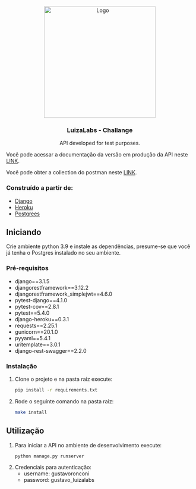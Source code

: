 <br />
<p align="center">
  <a href="https://medium.com/luizalabs">
    <img src="https://cdn-images-1.medium.com/max/1200/1*IVax5__p6o5n1YPgugiqGQ.png" alt="Logo" width="300" height="300">
  </a>


  <h3 align="center">LuizaLabs - Challange</h3>

  <p align="center">
    API developed for test purposes.
  </p>
  <p align="left">
    Você pode acessar a documentação da versão em produção da API neste <a href="url">LINK</a>.
  </p>
  <p align="left">
    Você pode obter a collection do postman neste <a href="https://www.getpostman.com/collections/679aefc1251a12f9c4f2">LINK</a>.
  </p>
</p>



### Construído a partir de:

* [Django](https://www.djangoproject.com/)
* [Heroku](https://heroku.com)
* [Postgrees](https://postgrees.org)


## Iniciando

Crie ambiente python 3.9 e instale as dependências, presume-se que você já tenha o Postgres instalado no seu ambiente.

### Pré-requisitos
* django==3.1.5
* djangorestframework==3.12.2
* djangorestframework_simplejwt==4.6.0
* pytest-django==4.1.0
* pytest-cov==2.8.1
* pytest==5.4.0
* django-heroku==0.3.1
* requests==2.25.1
* gunicorn==20.1.0
* pyyaml==5.4.1
* uritemplate==3.0.1
* django-rest-swagger==2.2.0

### Instalação
1. Clone o projeto e na pasta raiz execute:
   ```bash
   pip install -r requirements.txt
   ```

2. Rode o seguinte comando na pasta raiz:
    ```bash
    make install
    ```


## Utilização
1. Para iniciar a API no ambiente de desenvolvimento execute:
   ```python
   python manage.py runserver 
   ```
2. Credenciais para autenticação:
   - username: gustavoronconi
   - password: gustavo_luizalabs

